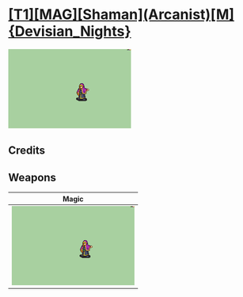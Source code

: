 # [\[T1\]\[MAG\]\[Shaman\]\(Arcanist\)\[M\]{Devisian_Nights}](./)

<img src="./6.%20Magic/Magic_000.png" alt="[T1][MAG][Shaman](Arcanist)[M]{Devisian_Nights} standing" />

## Credits



## Weapons


|Magic |
|  :---: |
| <img alt="Magic animation" src="./6.%20Magic/Magic.gif" /> |
